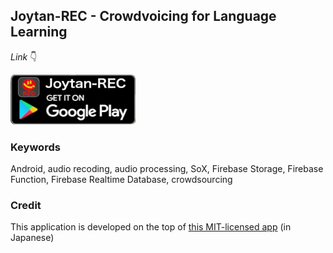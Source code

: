 ## Joytan-REC - Crowdvoicing for Language Learning

_Link_ 👇

[<img src="./assets/get_it_on_google_play.png" width="200" height="80" title="get_it">](https://play.google.com/store/apps/details?id=com.joytan.rec)

### Keywords
Android, audio recoding, audio processing, SoX,
Firebase Storage, Firebase Function, Firebase Realtime Database,
crowdsourcing

### Credit
This application is developed on the top of [this MIT-licensed app](https://github.com/tfandkusu/quickecho) (in Japanese)

